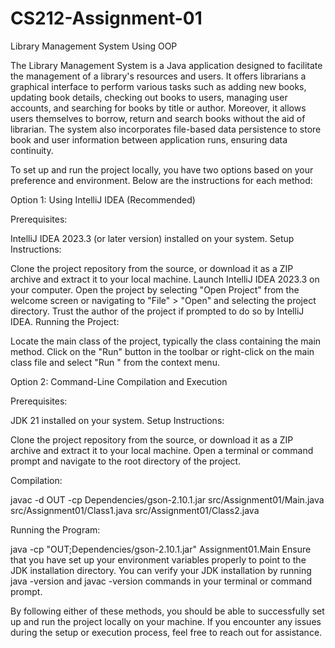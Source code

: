 # CS212-Assignment-01
Library Management System Using OOP

The Library Management System is a Java application designed to facilitate the management of a library's resources and users. It offers librarians a graphical interface to perform various tasks such as adding new books, updating book details, checking out books to users, managing user accounts, and searching for books by title or author. Moreover, it allows users themselves to borrow, return and search books without the aid of librarian. The system also incorporates file-based data persistence to store book and user information between application runs, ensuring data continuity.

To set up and run the project locally, you have two options based on your preference and environment. Below are the instructions for each method:

Option 1: Using IntelliJ IDEA (Recommended)

Prerequisites:

IntelliJ IDEA 2023.3 (or later version) installed on your system.
Setup Instructions:

Clone the project repository from the source, or download it as a ZIP archive and extract it to your local machine.
Launch IntelliJ IDEA 2023.3 on your computer.
Open the project by selecting "Open Project" from the welcome screen or navigating to "File" > "Open" and selecting the project directory.
Trust the author of the project if prompted to do so by IntelliJ IDEA.
Running the Project:

Locate the main class of the project, typically the class containing the main method.
Click on the "Run" button in the toolbar or right-click on the main class file and select "Run <MainClassName>" from the context menu.

Option 2: Command-Line Compilation and Execution

Prerequisites:

JDK 21 installed on your system.
Setup Instructions:

Clone the project repository from the source, or download it as a ZIP archive and extract it to your local machine.
Open a terminal or command prompt and navigate to the root directory of the project.

Compilation:

javac -d OUT -cp Dependencies/gson-2.10.1.jar src/Assignment01/Main.java src/Assignment01/Class1.java src/Assignment01/Class2.java

Running the Program:

java -cp "OUT;Dependencies/gson-2.10.1.jar" Assignment01.Main
Ensure that you have set up your environment variables properly to point to the JDK installation directory. You can verify your JDK installation by running java -version and javac -version commands in your terminal or command prompt.

By following either of these methods, you should be able to successfully set up and run the project locally on your machine. If you encounter any issues during the setup or execution process, feel free to reach out for assistance.
